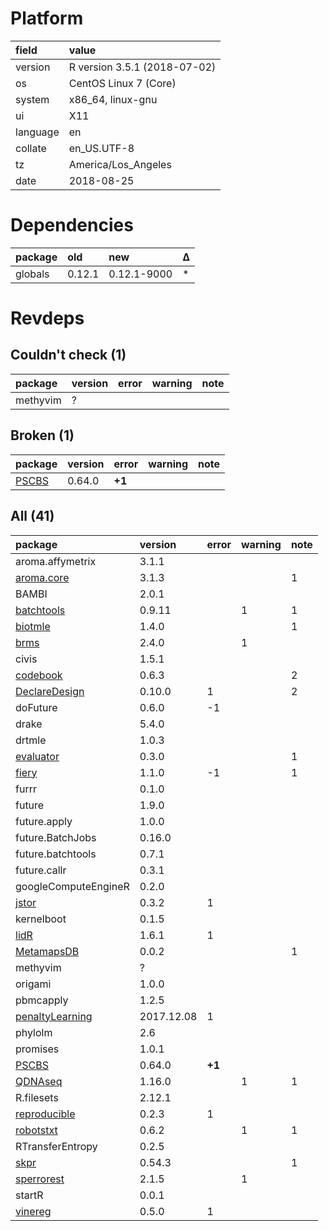 # Platform

|field    |value                        |
|:--------|:----------------------------|
|version  |R version 3.5.1 (2018-07-02) |
|os       |CentOS Linux 7 (Core)        |
|system   |x86_64, linux-gnu            |
|ui       |X11                          |
|language |en                           |
|collate  |en_US.UTF-8                  |
|tz       |America/Los_Angeles          |
|date     |2018-08-25                   |

# Dependencies

|package |old    |new         |Δ  |
|:-------|:------|:-----------|:--|
|globals |0.12.1 |0.12.1-9000 |*  |

# Revdeps

## Couldn't check (1)

|package  |version |error |warning |note |
|:--------|:-------|:-----|:-------|:----|
|methyvim |?       |      |        |     |

## Broken (1)

|package                    |version |error  |warning |note |
|:--------------------------|:-------|:------|:-------|:----|
|[PSCBS](problems.md#pscbs) |0.64.0  |__+1__ |        |     |

## All (41)

|package                                        |version    |error  |warning |note |
|:----------------------------------------------|:----------|:------|:-------|:----|
|aroma.affymetrix                               |3.1.1      |       |        |     |
|[aroma.core](problems.md#aromacore)            |3.1.3      |       |        |1    |
|BAMBI                                          |2.0.1      |       |        |     |
|[batchtools](problems.md#batchtools)           |0.9.11     |       |1       |1    |
|[biotmle](problems.md#biotmle)                 |1.4.0      |       |        |1    |
|[brms](problems.md#brms)                       |2.4.0      |       |1       |     |
|civis                                          |1.5.1      |       |        |     |
|[codebook](problems.md#codebook)               |0.6.3      |       |        |2    |
|[DeclareDesign](problems.md#declaredesign)     |0.10.0     |1      |        |2    |
|doFuture                                       |0.6.0      |-1     |        |     |
|drake                                          |5.4.0      |       |        |     |
|drtmle                                         |1.0.3      |       |        |     |
|[evaluator](problems.md#evaluator)             |0.3.0      |       |        |1    |
|[fiery](problems.md#fiery)                     |1.1.0      |-1     |        |1    |
|furrr                                          |0.1.0      |       |        |     |
|future                                         |1.9.0      |       |        |     |
|future.apply                                   |1.0.0      |       |        |     |
|future.BatchJobs                               |0.16.0     |       |        |     |
|future.batchtools                              |0.7.1      |       |        |     |
|future.callr                                   |0.3.1      |       |        |     |
|googleComputeEngineR                           |0.2.0      |       |        |     |
|[jstor](problems.md#jstor)                     |0.3.2      |1      |        |     |
|kernelboot                                     |0.1.5      |       |        |     |
|[lidR](problems.md#lidr)                       |1.6.1      |1      |        |     |
|[MetamapsDB](problems.md#metamapsdb)           |0.0.2      |       |        |1    |
|methyvim                                       |?          |       |        |     |
|origami                                        |1.0.0      |       |        |     |
|pbmcapply                                      |1.2.5      |       |        |     |
|[penaltyLearning](problems.md#penaltylearning) |2017.12.08 |1      |        |     |
|phylolm                                        |2.6        |       |        |     |
|promises                                       |1.0.1      |       |        |     |
|[PSCBS](problems.md#pscbs)                     |0.64.0     |__+1__ |        |     |
|[QDNAseq](problems.md#qdnaseq)                 |1.16.0     |       |1       |1    |
|R.filesets                                     |2.12.1     |       |        |     |
|[reproducible](problems.md#reproducible)       |0.2.3      |1      |        |     |
|[robotstxt](problems.md#robotstxt)             |0.6.2      |       |1       |1    |
|RTransferEntropy                               |0.2.5      |       |        |     |
|[skpr](problems.md#skpr)                       |0.54.3     |       |        |1    |
|[sperrorest](problems.md#sperrorest)           |2.1.5      |       |1       |     |
|startR                                         |0.0.1      |       |        |     |
|[vinereg](problems.md#vinereg)                 |0.5.0      |1      |        |     |

